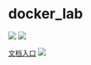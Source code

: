 # docker_lab

![](https://img.shields.io/badge/notes-v1.0.1-519dd9.svg) ![](https://img.shields.io/badge/language-java-orange.svg)

[文档入口](https://mubu.com/doc/Bm4RWh9kK0)
![](https://raw.githubusercontent.com/wiki/ooooor/siren/docker_lab.png)